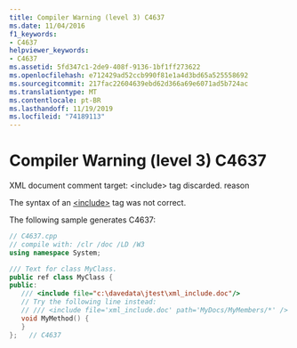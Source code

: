 ```yaml
---
title: Compiler Warning (level 3) C4637
ms.date: 11/04/2016
f1_keywords:
- C4637
helpviewer_keywords:
- C4637
ms.assetid: 5fd347c1-2de9-408f-9136-1bf1ff273622
ms.openlocfilehash: e712429ad52ccb990f81e1a4d3bd65a525558692
ms.sourcegitcommit: 217fac22604639ebd62d366a69e6071ad5b724ac
ms.translationtype: MT
ms.contentlocale: pt-BR
ms.lasthandoff: 11/19/2019
ms.locfileid: "74189113"
---
```

# <a name="compiler-warning-level-3-c4637"></a>Compiler Warning (level 3) C4637

XML document comment target: \<include> tag discarded.  reason

The syntax of an [\<include>](../../build/reference/include-visual-cpp.md) tag was not correct.

The following sample generates C4637:

```cpp
// C4637.cpp
// compile with: /clr /doc /LD /W3
using namespace System;

/// Text for class MyClass.
public ref class MyClass {
public:
   /// <include file="c:\davedata\jtest\xml_include.doc"/>
   // Try the following line instead:
   // /// <include file='xml_include.doc' path='MyDocs/MyMembers/*' />
   void MyMethod() {
   }
};   // C4637
```